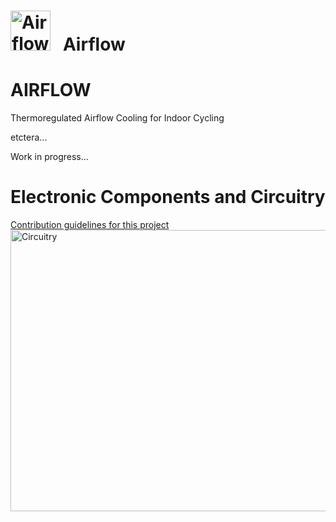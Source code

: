 # <img src="../main/images/AF_logo.png" width="64" height="64" alt="Airflow Icon"> &nbsp; Airflow
# AIRFLOW
Thermoregulated Airflow Cooling for Indoor Cycling

etctera...

Work in progress...
# Electronic Components and Circuitry<br>
[Contribution guidelines for this project](images/AF_circuitry.png) <br>
<img src="../main/images/AF_circuitry.png" width="900" height="450" ALIGN="center" alt="Circuitry" > <br>
